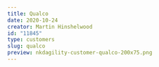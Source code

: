 ```yaml
---
title: Qualco
date: 2020-10-24
creator: Martin Hinshelwood
id: "11845"
type: customers
slug: qualco
preview: nkdagility-customer-qualco-200x75.png
---
```

